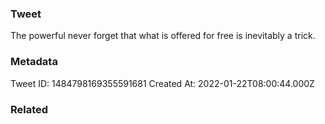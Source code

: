 ### Tweet
The powerful never forget that what is offered for free is inevitably a trick.

### Metadata
Tweet ID: 1484798169355591681
Created At: 2022-01-22T08:00:44.000Z

### Related

